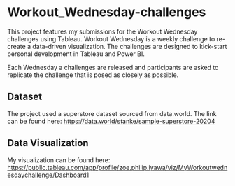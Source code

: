 # Workout_Wednesday-challenges
This project features my submissions for the Workout Wednesday challenges using Tableau. Workout Wednesday is a weekly challenge to re-create a data-driven visualization. The challenges are designed to kick-start personal development in Tableau and Power BI.

Each Wednesday a challenges are released and participants are asked to replicate the challenge that is posed as closely as possible.

## Dataset 
The project used a superstore dataset sourced from data.world. The link can be found here: https://data.world/stanke/sample-superstore-20204

## Data Visualization
My visualization can be found here: https://public.tableau.com/app/profile/zoe.philip.iyawa/viz/MyWorkoutwednesdaychallenge/Dashboard1
